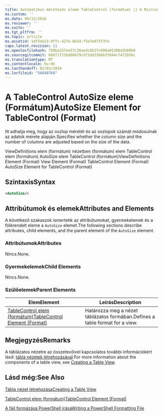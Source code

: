 ```yaml
---
title: Automatikus méretezés eleme TableControl (formátum) |} A Microsoft Docs
ms.custom: ''
ms.date: 09/13/2016
ms.reviewer: ''
ms.suite: ''
ms.tgt_pltfrm: ''
ms.topic: article
ms.assetid: 1df5de23-9ffc-427e-bb34-f5efe073f3fe
caps.latest.revision: 11
ms.openlocfilehash: f50ba257ee57c36aedc6b37c680a0130842b69b0
ms.sourcegitcommit: b6871f21bd666f9cd71dd336bb3f844cf472b56c
ms.translationtype: MT
ms.contentlocale: hu-HU
ms.lasthandoff: 02/03/2019
ms.locfileid: "56848768"
---
```

# <a name="autosize-element-for-tablecontrol-format"></a><span data-ttu-id="5121e-102">A TableControl AutoSize eleme (Formátum)</span><span class="sxs-lookup"><span data-stu-id="5121e-102">AutoSize Element for TableControl (Format)</span></span>

<span data-ttu-id="5121e-103">Itt adhatja meg, hogy az oszlop méretét és az oszlopok számát módosulnak az adatok mérete alapján.</span><span class="sxs-lookup"><span data-stu-id="5121e-103">Specifies whether the column size and the number of columns are adjusted based on the size of the data.</span></span>

<span data-ttu-id="5121e-104">ViewDefinitions elem (formátum) nézetben (formátum) elem TableControl elem (formátum) AutoSize elem TableControl (formátum)</span><span class="sxs-lookup"><span data-stu-id="5121e-104">ViewDefinitions Element (Format) View Element (Format) TableControl Element (Format) AutoSize Element for TableControl (Format)</span></span>

## <a name="syntax"></a><span data-ttu-id="5121e-105">Szintaxis</span><span class="sxs-lookup"><span data-stu-id="5121e-105">Syntax</span></span>

```xml
<AutoSize/>
```

## <a name="attributes-and-elements"></a><span data-ttu-id="5121e-106">Attribútumok és elemek</span><span class="sxs-lookup"><span data-stu-id="5121e-106">Attributes and Elements</span></span>

<span data-ttu-id="5121e-107">A következő szakaszok ismertetik az attribútumokat, gyermekelemek és a fölérendelt eleme a `AutoSize` elemet.</span><span class="sxs-lookup"><span data-stu-id="5121e-107">The following sections describe attributes, child elements, and the parent element of the `AutoSize` element.</span></span>

### <a name="attributes"></a><span data-ttu-id="5121e-108">Attribútumok</span><span class="sxs-lookup"><span data-stu-id="5121e-108">Attributes</span></span>

<span data-ttu-id="5121e-109">Nincs.</span><span class="sxs-lookup"><span data-stu-id="5121e-109">None.</span></span>

### <a name="child-elements"></a><span data-ttu-id="5121e-110">Gyermekelemek</span><span class="sxs-lookup"><span data-stu-id="5121e-110">Child Elements</span></span>

<span data-ttu-id="5121e-111">Nincs.</span><span class="sxs-lookup"><span data-stu-id="5121e-111">None.</span></span>

### <a name="parent-elements"></a><span data-ttu-id="5121e-112">Szülőelemek</span><span class="sxs-lookup"><span data-stu-id="5121e-112">Parent Elements</span></span>

|<span data-ttu-id="5121e-113">Elem</span><span class="sxs-lookup"><span data-stu-id="5121e-113">Element</span></span>|<span data-ttu-id="5121e-114">Leírás</span><span class="sxs-lookup"><span data-stu-id="5121e-114">Description</span></span>|
|-------------|-----------------|
|[<span data-ttu-id="5121e-115">TableControl elem (formátum)</span><span class="sxs-lookup"><span data-stu-id="5121e-115">TableControl Element (Format)</span></span>](./tablecontrol-element-format.md)|<span data-ttu-id="5121e-116">Határozza meg a nézet táblázatos formában.</span><span class="sxs-lookup"><span data-stu-id="5121e-116">Defines a table format for a view.</span></span>|

## <a name="remarks"></a><span data-ttu-id="5121e-117">Megjegyzés</span><span class="sxs-lookup"><span data-stu-id="5121e-117">Remarks</span></span>

<span data-ttu-id="5121e-118">A táblázatos nézetre az összetevőivel kapcsolatos további információkért lásd: [tábla nézetek létrehozásával](./creating-a-table-view.md).</span><span class="sxs-lookup"><span data-stu-id="5121e-118">For more information about the components of a table view, see [Creating a Table View](./creating-a-table-view.md).</span></span>

## <a name="see-also"></a><span data-ttu-id="5121e-119">Lásd még:</span><span class="sxs-lookup"><span data-stu-id="5121e-119">See Also</span></span>

[<span data-ttu-id="5121e-120">Tábla nézet létrehozása</span><span class="sxs-lookup"><span data-stu-id="5121e-120">Creating a Table View</span></span>](./creating-a-table-view.md)

[<span data-ttu-id="5121e-121">TableControl elem (formátum)</span><span class="sxs-lookup"><span data-stu-id="5121e-121">TableControl Element (Format)</span></span>](./tablecontrol-element-format.md)

[<span data-ttu-id="5121e-122">A fájl formázása PowerShell írása</span><span class="sxs-lookup"><span data-stu-id="5121e-122">Writing a PowerShell Formatting File</span></span>](./writing-a-powershell-formatting-file.md)
